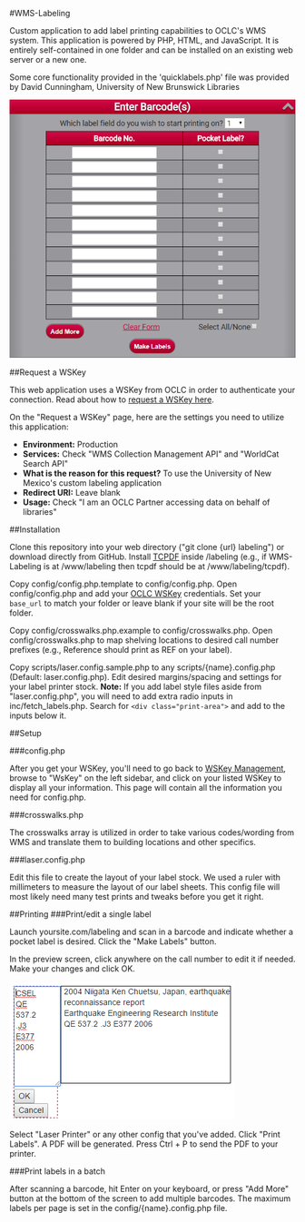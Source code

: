#WMS-Labeling

Custom application to add label printing capabilities to OCLC's WMS system. This application is powered by PHP, HTML, and JavaScript. It is entirely self-contained in one folder and can be installed on an existing web server or a new one.

Some core functionality provided in the 'quicklabels.php' file was provided by David Cunningham, University of New Brunswick Libraries

![Screenshot](img/example1.png)

##Request a WSKey

This web application uses a WSKey from OCLC in order to authenticate your connection. Read about how to [request a WSKey here][1].

On the "Request a WSKey" page, here are the settings you need to utilize this application:


* **Environment:** Production
* **Services:** Check "WMS Collection Management API" and "WorldCat Search API"
* **What is the reason for this request?** To use the University of New Mexico's custom labeling application
* **Redirect URI:** Leave blank
* **Usage:** Check "I am an OCLC Partner accessing data on behalf of libraries"


##Installation

Clone this repository into your web directory ("git clone {url} labeling") or download directly from GitHub.  Install [TCPDF][2] inside /labeling (e.g., if WMS-Labeling is at /www/labeling then tcpdf should be at /www/labeling/tcpdf).

Copy config/config.php.template to config/config.php. Open config/config.php and add your [OCLC WSKey][3] credentials. Set your ```base_url``` to match your folder or leave blank if your site will be the root folder.

Copy config/crosswalks.php.example to config/crosswalks.php. Open config/crosswalks.php to map shelving locations to desired call number prefixes (e.g., Reference should print as REF on your label).

Copy scripts/laser.config.sample.php to any scripts/{name}.config.php (Default: laser.config.php). Edit desired margins/spacing and settings for your label printer stock. **Note:** If you add label style
files aside from "laser.config.php", you will need to add extra radio inputs in inc/fetch_labels.php. Search for ```<div class="print-area">``` and add to the inputs below it.

##Setup

###config.php

After you get your WSKey, you'll need to go back to [WSKey Management][4], browse to "WsKey" on the left sidebar, and click on your listed WSKey to display all your information. This page will contain all the information you need for config.php.

###crosswalks.php

The crosswalks array is utilized in order to take various codes/wording from WMS and translate them to building locations and other specifics.

###laser.config.php

Edit this file to create the layout of your label stock. We used a ruler with millimeters to measure the layout of our label sheets. This config file will most likely need many test prints and tweaks before you get it right.

##Printing
###Print/edit a single label

Launch yoursite.com/labeling and scan in a barcode and indicate whether a pocket label is desired. Click the "Make Labels" button.

In the preview screen, click anywhere on the call number to edit it if needed. Make your changes and click OK.

![Editing](img/example2.png)

Select "Laser Printer" or any other config that you've added. Click "Print Labels". A PDF will be generated. Press Ctrl + P to send the PDF to your printer.

###Print labels in a batch

After scanning a barcode, hit Enter on your keyboard, or press "Add More" button at the bottom of the screen to add multiple barcodes. The maximum labels per page is set in the config/{name}.config.php file.

[1]: http://www.oclc.org/developer/develop/authentication/how-to-request-a-wskey.en.html
[2]: http://www.tcpdf.org/installation.php  
[3]: http://oclc.org/developer/develop/authentication/how-to-request-a-wskey.en.html
[4]: https://platform.worldcat.org/wskey/
